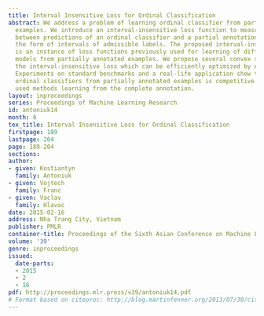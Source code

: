 ```yaml
---
title: Interval Insensitive Loss for Ordinal Classification
abstract: We address a problem of learning ordinal classifier from partially annotated
  examples. We introduce an interval-insensitive loss function to measure discrepancy
  between predictions of an ordinal classifier and a partial annotation provided in
  the form of intervals of admissible labels. The proposed interval-insensitive loss
  is an instance of loss functions previously used for learning of different classification
  models from partially annotated examples. We propose several convex surrogates of
  the interval-insensitive loss which can be efficiently optimized by existing solvers.
  Experiments on standard benchmarks and a real-life application show that learning
  ordinal classifiers from partially annotated examples is competitive to the so-far
  used methods learning from the complete annotation.
layout: inproceedings
series: Proceedings of Machine Learning Research
id: antoniuk14
month: 0
tex_title: Interval Insensitive Loss for Ordinal Classification
firstpage: 189
lastpage: 204
page: 189-204
sections: 
author:
- given: Kostiantyn
  family: Antoniuk
- given: Vojtech
  family: Franc
- given: Vaclav
  family: Hlavac
date: 2015-02-16
address: Nha Trang City, Vietnam
publisher: PMLR
container-title: Proceedings of the Sixth Asian Conference on Machine Learning
volume: '39'
genre: inproceedings
issued:
  date-parts:
  - 2015
  - 2
  - 16
pdf: http://proceedings.mlr.press/v39/antoniuk14.pdf
# Format based on citeproc: http://blog.martinfenner.org/2013/07/30/citeproc-yaml-for-bibliographies/
---
```

